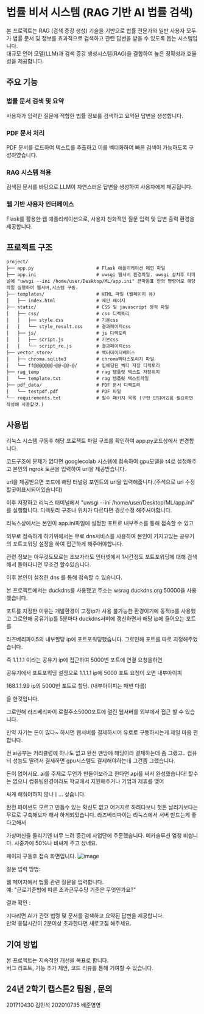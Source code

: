 # 법률 비서 시스템 (RAG 기반 AI 법률 검색)
본 프로젝트는 RAG (검색 증강 생성) 기술을 기반으로 법률 전문가와 일반 사용자 모두가 법률 문서 및 정보를 효과적으로 검색하고 관련 답변을 받을 수 있도록 돕는 시스템입니다.       
대규모 언어 모델(LLM)과 검색 증강 생성시스템(RAG)을 결합하여 높은 정확성과 효율성을 제공합니다.       

## 주요 기능       
### 법률 문서 검색 및 요약       
사용자가 입력한 질문에 적합한 법률 정보를 검색하고 요약된 답변을 생성합니다.       
       
### PDF 문서 처리       
PDF 문서를 로드하여 텍스트를 추출하고 이를 벡터화하여 빠른 검색이 가능하도록 구성하였습니다.       
       
### RAG 시스템 적용       
검색된 문서를 바탕으로 LLM이 자연스러운 답변을 생성하여 사용자에게 제공됩니다.       
       
### 웹 기반 사용자 인터페이스       
Flask를 활용한 웹 애플리케이션으로, 사용자 친화적인 질문 입력 및 답변 출력 환경을 제공합니다.       
       
       
       
## 프로젝트 구조
```plaintext
project/          
├── app.py                       # Flask 애플리케이션 메인 파일        
├── app.ini                      # uwsgi 웹서버 환경파일. uwsgi 설치후 터미널에 "uwsgi --ini /home/user/Desktop/ML/app.ini" 큰따옴표 안의 명령어로 해당 파일 실행하여 웹서버,시스템 구동.       
├── templates/                   # HTML 파일 (웹페이지 뷰)       
│   ├── index.html               # 메인 페이지       
├── static/                      # CSS 및 javascript 정적 파일       
│   ├── css/                     # css 디렉토리       
│   │   ├── style.css            # 기본css       
│   │   └── style_result.css     # 결과페이지css        
│   ├── js/                      # js 디렉토리       
│   │   ├── script.js            # 기본css         
│   │   └── script_re.js         # 결과페이지css      
├── vector_store/                # 벡터데이터베이스      
│   ├── chroma.sqlite3           # chroma벡터스토리지 파일
│   └── ff@@@@@@@-@@-@@-@/       # 임베딩된 벡터 저장 디렉토리  
├── rag_temp                     # rag 템플릿 텍스트 저장위치       
│   └── template.txt             # rag 템플릿 텍스트파일       
├── pdf_data/                    # PDF 문서 디렉토리       
│   └── testpdf.pdf              # PDF 파일       
└── requirements.txt             # 필수 패키지 목록 (구현 안되어있음 필요하면 작성해 사용할것.)       
```


## 사용법
          
                 
리눅스 시스템 구동후 해당 프로젝트 파일 구조를 확인하여 app.py코드상에서 변경합니다.          
         
코드구조에 문제가 없다면 googlecolab 시스템에 접속하여 gpu모델을 t4로 설정해주고 본인의 ngrok 토큰을 입력하여 url을 제공받습니다.
         
url을 제공받으면 코드에 해당 터널링 포인트의 url을 입력해줍니다.(주석으로 url 수정할곳이표시되어있습니다)
         
이후 저장하고 리눅스 터미널에서 "uwsgi --ini /home/user/Desktop/ML/app.ini" 를 실행합니다. 디렉토리 구조나 위치가 다르다면 경로수정 해주셔야합니다.
         
리눅스상에서는 본인이 app.ini파일에 설정한 포트로 내부주소를 통해 접속할 수 있고
         
외부로 접속하게 하기위해서는 무료 dns서비스를 사용하여 본인이 가지고있는 공유기의 포트포워딩 설정을 하여 접근하게 해주어야합니다.
         
관련 정보는 아무것도모르는 초보자라도 인터넷에서 1시간정도 포트포워딩에 대해 검색해서 돌아다니면 무조건 할수있습니다.
         
이후 본인이 설정한 dns 를 통해 접속할 수 있습니다.
         
본 프로젝트에서는 duckdns를 사용했고 주소는 wsrag.duckdns.org:50000을 사용했습니다.
         
포트를 지정한 이유는 개발환경이 고정ip가 사용 불가능한 환경이기에 동적ip를 사용했고 그로인해 공유기ip를 5분마다 duckdns서버에 갱신하면서 해당 ip에 들어오는 포트를 
         
라즈베리파이5의 내부할당 ip에 포트포워딩했습니다. 그로인해 포트를 따로 지정해주었습니다.
         
즉 1.1.1.1 이라는 공유기 ip에 접근하여 5000번 포트에 연결 요청을하면
         
공유기에서 포트포워딩 설정으로 1.1.1.1 ip에 5000 포트 요청이 오면 내부아이피
         
168.1.1.99 ip의 5000번 포트로 할당. (내부아이피는 매번 다름)
         
을 한것입니다.
         
그로인해 라즈베리파이 로컬주소5000포트에 열린 웹서버를 외부에서 접근 할 수 있습니다.
         

         
만약 자기는 돈이 많다~ 하시면 웹서버를 결제하시어 유로로 구동하시는게 제일 마음 편합니다.
         
전 ai공부는 커리큘럼에 하나도 없고 완전 맨땅에 해딩이라 결제하는데 좀 그랬고.. 컴퓨터 성능도 딸려서 결제하면 gpu시스템도 결제해야하는데 그건좀 그랬습니다.
         
돈이 없어서요. ai를 주제로 무언가 만들어보라고 한다면 api를 써서 완성했습니다! 할수는 없으니 컴퓨팅환경이라도 학교에서 지원해주거나 기업과 제휴를 맺어
         
싸게 해줘야하지 않나ㅣ... 싶습니다.
         

         
완전 파이썬도 모르고 만들수 있는 확신도 없고 어거지로 하려다보니 헛돈 날리기보다는 무료로 구축해보자 해서 하게되었습니다. 라즈베리파이는 리눅스에서 서버 만드는게 좋다고해서
         
가상머신을 돌리기엔 너무 느려 중간에 사업단에 주문했습니다. 메카솔루션 엄청 비쌉니다. 시중가에 50%나 비싸게 주고 샀네요.
                                       
                         
                        
               
               
               
                              
페이지 구동후 접속 화면입니다.
![image](https://github.com/user-attachments/assets/cf043d36-430b-47e4-83f6-9991f23579af)


          
          
질문 입력 방법:         
         
웹 페이지에서 법률 관련 질문을 입력합니다.              
예: "근로기준법에 따른 초과근무수당 기준은 무엇인가요?"             
          
          
                    
                     
결과 확인 :      
          
기다리면 AI가 관련 법령 및 문서를 검색하고 요약된 답변을 제공합니다.       
만약 응답시간이 2분이상 초과한다면 새로고침 해주세요.          



## 기여 방법
본 프로젝트는 지속적인 개선을 목표로 합니다.           
버그 리포트, 기능 추가 제안, 코드 리뷰를 통해 기여할 수 있습니다.          



## 24년 2학기 캡스톤2 팀원 , 문의

201710430 김민석
202010735 배준영영

